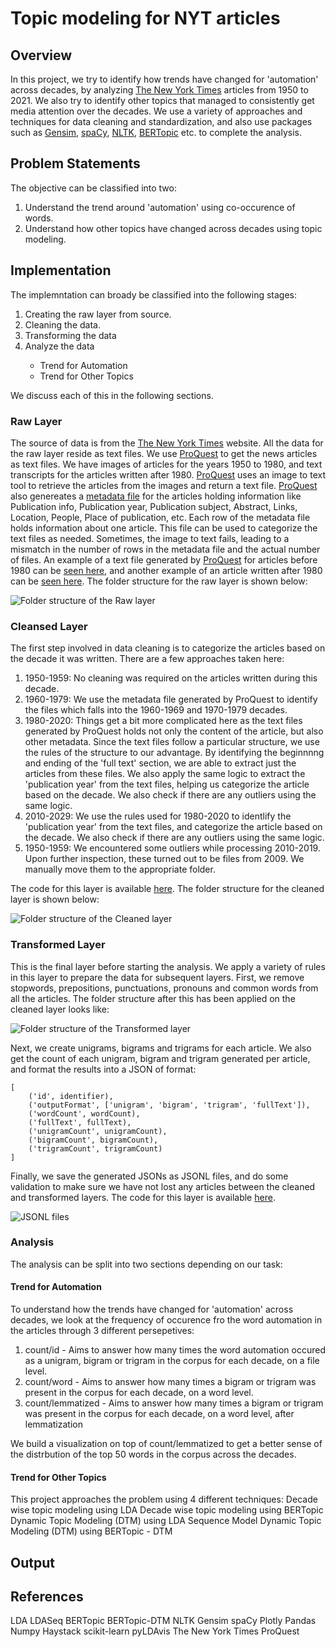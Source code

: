 # Topic modeling for NYT articles

## Overview
In this project, we try to identify how trends have changed for 'automation' across decades, by analyzing [The New York Times][nyt] articles from 1950 to 2021. We also try to identify other topics that managed to consistently get media attention over the decades. We use a variety of approaches and techniques for data cleaning and standardization, and also use packages such as [Gensim][gensim], [spaCy][spacy], [NLTK][nltk], [BERTopic][bertopic] etc. to complete the analysis.

## Problem Statements
The objective can be classified into two:
<ol>
	<li>Understand the trend around 'automation' using co-occurence of words.</li>
	<li>Understand how other topics have changed across decades using topic modeling.</li>
</ol>

## Implementation
The implemntation can broady be classified into the following stages:
<ol>
	<li>Creating the raw layer from source.</li>
	<li>Cleaning the data.</li>
	<li>Transforming the data</li>
	<li>Analyze the data</li>
	<ul>
		<li>Trend for Automation</li>
		<li>Trend for Other Topics</li>
	</ul>
</ol>
We discuss each of this in the following sections.

### Raw Layer
The source of data is from the [The New York Times][nyt] website. All the data for the raw layer reside as text files. We use [ProQuest][proquest] to get the news articles as text files. We have images of articles for the years 1950 to 1980, and text transcripts for the articles written after 1980. [ProQuest][proquest] uses an image to text tool to retrieve the articles from the images and return a text file. [ProQuest][proquest] also genereates a [metadata file](data/metadata/2020.csv) for the articles holding information like Publication info, Publication year, Publication subject, Abstract, Links, Location, People, Place of publication, etc. Each row of the metadata file holds information about one article. This file can be used to categorize the text files as needed. Sometimes, the image to text fails, leading to a mismatch in the number of rows in the metadata file and the actual number of files. An example of a text file generated by [ProQuest][proquest] for articles before 1980 can be [seen here](data/raw/114925995_1.txt), and another example of an article written after 1980 can be [seen here](data/raw/ProQuestDocuments-2020-10-160.txt). The folder structure for the raw layer is shown below:

![Folder structure of the Raw layer](screenshots/raw.png?raw=true "Folder structure of the Raw layer")

### Cleansed Layer
The first step involved in data cleaning is to categorize the articles based on the decade it was written. There are a few approaches taken here:
<ol>
	<li>1950-1959: No cleaning was required on the articles written during this decade.</li>
	<li>1960-1979: We use the metadata file generated by ProQuest to identify the files which falls into the 1960-1969 and 1970-1979 decades.</li>
	<li>1980-2020: Things get a bit more complicated here as the text files generated by ProQuest holds not only the content of the article, but also other metadata. Since the text files follow a particular structure, we use the rules of the structure to our advantage. By identifying the beginnnng and ending of the 'full text' section, we are able to extract just the articles from these files. We also apply the same logic to extract the 'publication year' from the text files, helping us categorize the article based on the decade. We also check if there are any outliers using the same logic.</li>
	<li>2010-2029: We use the rules used for 1980-2020 to identlify the 'publication year' from the text files, and categorize the article based on the decade. We also check if there are any outliers using the same logic.</li>
	<li>1950-1959: We encountered some outliers while processing 2010-2019. Upon further inspection, these turned out to be files from 2009. We manually move them to the appropriate folder.</li>
</ol>

The code for this layer is available [here](code/automation/Data%20Cleaning%20and%20Transformation.ipynb). The folder structure for the cleaned layer is shown below:

![Folder structure of the Cleaned layer](screenshots/cleaned.png?raw=true "Folder structure of the Cleaned layer")

### Transformed Layer
This is the final layer before starting the analysis. We apply a variety of rules in this layer to prepare the data for subsequent layers. First, we remove stopwords, prepositions, punctuations, pronouns and common words from all the articles. The folder structure after this has been applied on the cleaned layer looks like:

![Folder structure of the Transformed layer](screenshots/transformed.png?raw=true "Folder structure of the Transformed layer")

Next, we create unigrams, bigrams and trigrams for each article. We also get the count of each unigram, bigram and trigram generated per article, and format the results into a JSON of format:
```
[
    ('id', identifier),
    ('outputFormat', ['unigram', 'bigram', 'trigram', 'fullText']),
    ('wordCount', wordCount),
    ('fullText', fullText),
    ('unigramCount', unigramCount), 
    ('bigramCount', bigramCount), 
    ('trigramCount', trigramCount)
]
```
Finally, we save the generated JSONs as JSONL files, and do some validation to make sure we have not lost any articles between the cleaned and transformed layers. The code for this layer is available [here](code/automation/Data%20Cleaning%20and%20Transformation.ipynb).

![JSONL files](screenshots/jsonl.png?raw=true "JSONL files")

### Analysis
The analysis can be split into two sections depending on our task:
#### Trend for Automation
To understand how the trends have changed for 'automation' across decades, we look at the frequency of occurence fro the word automation in the articles through 3 different persepetives:
<ol>
	<li>count/id - Aims to answer how many times the word automation occured as a unigram, bigram or trigram in the corpus for each decade, on a file level.</li>
	<li>count/word - Aims to answer how many times a bigram or trigram was present in the corpus for each decade, on a word level.</li>
	<li>count/lemmatized - Aims to answer how many times a bigram or trigram was present in the corpus for each decade, on a word level, after lemmatization</li>
</ol>
We build a visualization on top of count/lemmatized to get a better sense of the distrbution of the top 50 words in the corpus across the decades.

#### Trend for Other Topics
This project approaches the problem using 4 different techniques:
Decade wise topic modeling using LDA
Decade wise topic modeling using BERTopic
Dynamic Topic Modeling (DTM) using LDA Sequence Model
Dynamic Topic Modeling (DTM) using BERTopic - DTM

## Output

## References
LDA
LDASeq
BERTopic
BERTopic-DTM
NLTK
Gensim
spaCy
Plotly
Pandas
Numpy
Haystack
scikit-learn
pyLDAvis
The New York Times
ProQuest

[lda]:https://radimrehurek.com/gensim/models/ldamodel.html
[lda_Seq]:https://radimrehurek.com/gensim/models/ldaseqmodel.html
[bertopic]:https://github.com/MaartenGr/BERTopic/
[bertopic_dtm]:https://github.com/MaartenGr/BERTopic/#dynamic-topic-modeling
[nltk]:https://www.nltk.org/
[gensim]:https://radimrehurek.com/gensim/
[spacy]:https://spacy.io/
[plotly]:https://plotly.com/
[pandas]:https://pandas.pydata.org/
[numpy]:https://numpy.org/
[haystack]:https://haystack.deepset.ai/overview/intro
[scikit_learn]:https://scikit-learn.org/stable/index.html
[pyldavis]:https://github.com/bmabey/pyLDAvis
[nyt]:https://www.nytimes.com/
[proquest]:https://www.proquest.com/